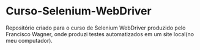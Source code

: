 # Curso-Selenium-WebDriver
Repositório criado para o curso  de Selenium WebDriver produzido pelo Francisco Wagner, onde produzi testes automatizados em um site local(no meu computador).
